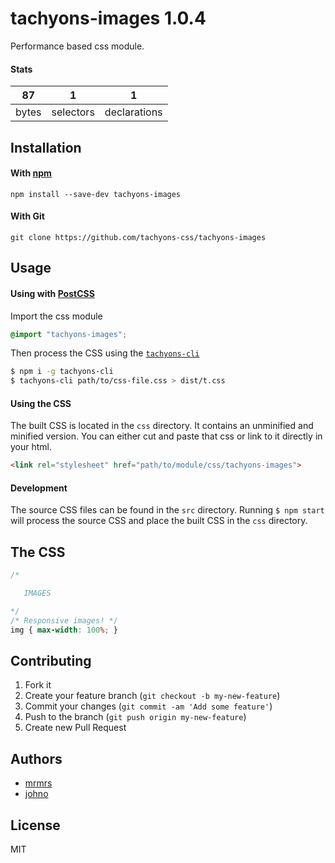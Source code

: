 # tachyons-images 1.0.4

Performance based css module.

#### Stats

87 | 1 | 1
---|---|---
bytes | selectors | declarations

## Installation

#### With [npm](https://npmjs.com)

```
npm install --save-dev tachyons-images
```

#### With Git

```
git clone https://github.com/tachyons-css/tachyons-images
```

## Usage

#### Using with [PostCSS](https://github.com/postcss/postcss)

Import the css module

```css
@import "tachyons-images";
```

Then process the CSS using the [`tachyons-cli`](https://github.com/tachyons-css/tachyons-cli)

```sh
$ npm i -g tachyons-cli
$ tachyons-cli path/to/css-file.css > dist/t.css
```

#### Using the CSS

The built CSS is located in the `css` directory. It contains an unminified and minified version.
You can either cut and paste that css or link to it directly in your html.

```html
<link rel="stylesheet" href="path/to/module/css/tachyons-images">
```

#### Development

The source CSS files can be found in the `src` directory.
Running `$ npm start` will process the source CSS and place the built CSS in the `css` directory.

## The CSS

```css
/*

   IMAGES

*/
/* Responsive images! */
img { max-width: 100%; }
```

## Contributing

1. Fork it
2. Create your feature branch (`git checkout -b my-new-feature`)
3. Commit your changes (`git commit -am 'Add some feature'`)
4. Push to the branch (`git push origin my-new-feature`)
5. Create new Pull Request

## Authors

* [mrmrs](http://mrmrs.io)
* [johno](http://johnotander.com)

## License

MIT

